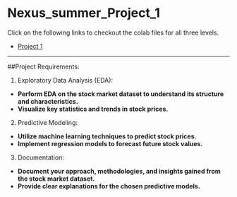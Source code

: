 # Nexus_summer_Project_1
Click on the following links to checkout the colab files for all three levels.
- [Project 1](https://colab.research.google.com/drive/190k5NWcrPGrOHo88grKpY3vqvOrPkThF?usp=sharing)

---
##Project Requirements:

1. Exploratory Data Analysis (EDA):
- **Perform EDA on the stock market dataset to understand its structure and
characteristics.**
- **Visualize key statistics and trends in stock prices.**
  
2. Predictive Modeling:
- **Utilize machine learning techniques to predict stock prices.**
- **Implement regression models to forecast future stock values.**
3. Documentation:
  
- **Document your approach, methodologies, and insights gained from the stock
market dataset.**
- **Provide clear explanations for the chosen predictive models.**

